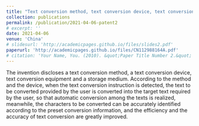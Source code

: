 ```yaml
---
title: "Text conversion method, text conversion device, text conversion equipment and storage medium"
collection: publications
permalink: /publication/2021-04-06-patent2
# excerpt: ''
date: 2021-04-06
venue: 'China'
# slidesurl: 'http://academicpages.github.io/files/slides2.pdf'
paperurl: 'http://academicpages.github.io/files/CN112988164A.pdf'
# citation: 'Your Name, You. (2010). &quot;Paper Title Number 2.&quot; <i>Journal 1</i>. 1(2).'
---
```


The invention discloses a text conversion method, a text conversion device, text conversion equipment and a storage medium. According to the method and the device, when the text conversion instruction is detected, the text to be converted provided by the user is converted into the target text required by the user, so that automatic conversion among the texts is realized, meanwhile, the characters to be converted can be accurately identified according to the preset conversion information, and the efficiency and the accuracy of text conversion are greatly improved.
